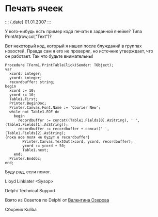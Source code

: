 Печать ячеек
============

::: {.date}
01.01.2007
:::

У кого-нибудь есть пример кода печати в заданной ячейке? Типа
PrintAt(row,col,\"Text\")?

Вот некоторый код, который я нашел после блужданий в группах новостей.
Правда сам я его не проверял, но источник утверждает, что он работает.
Так что будьте внимательны!

    Procedure TForm1.PrintTableClick(Sender: TObject);
    var
      xcord: integer;
      ycord: integer;
      recordbuffer: string;
    begin
      xcord := 10;
      ycord := 10;
      Table1.First;
      Printer.BeginDoc;
      Printer.Canvas.Font.Name := 'Courier New';
      while not Table1.EOF do
        begin
          recordbuffer := concat((Table1.Fields[0].AsString), ' ', (Table1.Fields[1].AsString));
          recordbuffer := recordbuffer + concat(' ', (Table1.Fields[2].AsString);
    {пока все поля не будут в recordbuffer}
            Printer.Canvas.TextOut(xcord, ycord, recordbuffer);
            ycord := ycord + 50;
            Table1.next;
        end;
      Printer.Enddoc;
    end;

Буду рад, если помог.

Lloyd Linklater \<Sysop\>

Delphi Technical Support

Взято из Советов по Delphi от [Валентина
Озерова](mailto:mailto:webmaster@webinspector.com)

Сборник Kuliba
